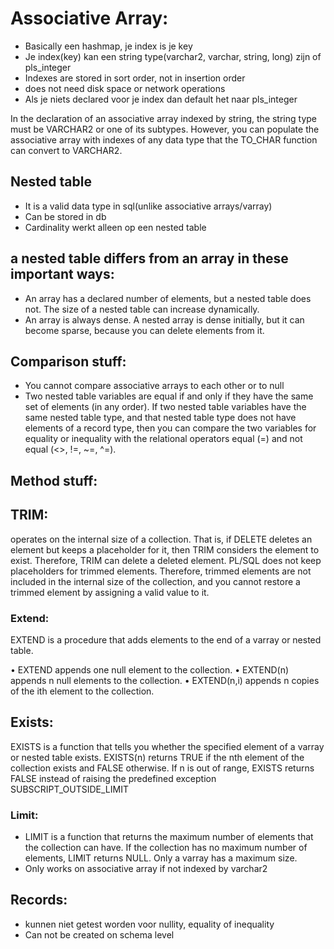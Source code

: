 # Associative Array:
- Basically een hashmap, je index is je key
- Je index(key) kan een string type(varchar2, varchar, string, long) zijn of pls_integer
- Indexes are stored in sort order, not in insertion order
- does not need disk space or network operations
- Als je niets declared voor je index dan default het naar pls_integer

In the declaration of an associative array indexed by string, the string type must be
VARCHAR2 or one of its subtypes.
However, you can populate the associative array with indexes of any data type that the
TO_CHAR function can convert to VARCHAR2.



## Nested table
- It is a valid data type in sql(unlike associative arrays/varray)
- Can be stored in db
- Cardinality werkt alleen op een nested table

## a nested table differs from an array in these important ways:
- An array has a declared number of elements, but a nested table does not. The size of a
nested table can increase dynamically.
-  An array is always dense. A nested array is dense initially, but it can become sparse,
because you can delete elements from it.

## Comparison stuff:
- You cannot compare associative arrays to each other or to null
- Two nested table variables are equal if and only if they have the same set of elements (in any
order).
If two nested table variables have the same nested table type, and that nested table type
does not have elements of a record type, then you can compare the two variables for equality
or inequality with the relational operators equal (=) and not equal (<>, !=, ~=, ^=).

## Method stuff:
## TRIM: 
operates on the internal size of a collection. That is, if DELETE deletes an element but
keeps a placeholder for it, then TRIM considers the element to exist. Therefore, TRIM can
delete a deleted element.
PL/SQL does not keep placeholders for trimmed elements. Therefore, trimmed elements are
not included in the internal size of the collection, and you cannot restore a trimmed element
by assigning a valid value to it.

### Extend:
EXTEND is a procedure that adds elements to the end of a varray or nested table.

• EXTEND appends one null element to the collection.
• EXTEND(n) appends n null elements to the collection.
• EXTEND(n,i) appends n copies of the ith element to the collection.



## Exists: 
EXISTS is a function that tells you whether the specified element of a varray or nested
table exists.
EXISTS(n) returns TRUE if the nth element of the collection exists and FALSE otherwise.
If n is out of range, EXISTS returns FALSE instead of raising the predefined exception
SUBSCRIPT_OUTSIDE_LIMIT

### Limit:
- LIMIT is a function that returns the maximum number of elements that the collection can
have. If the collection has no maximum number of elements, LIMIT returns NULL. Only a
varray has a maximum size.
- Only works on associative array if not indexed by varchar2



## Records:
- kunnen niet getest worden voor nullity, equality of inequality
- Can not be created on schema level